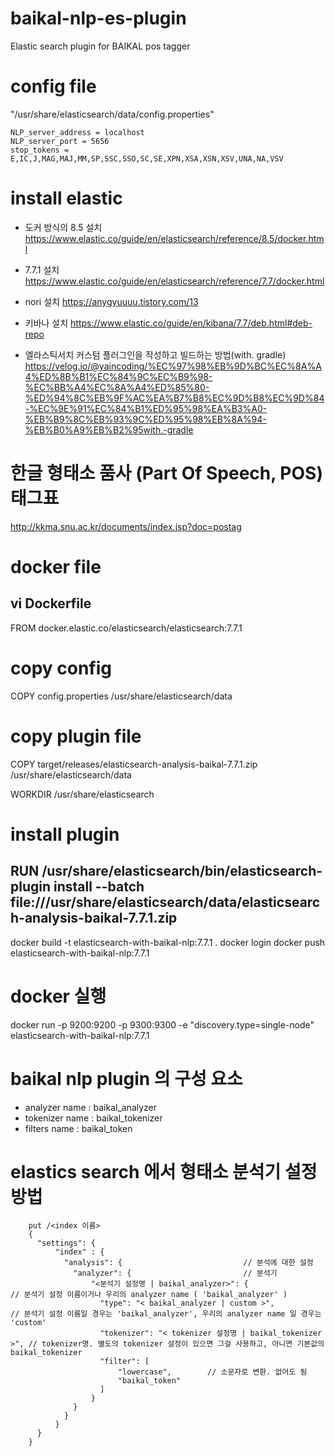 # baikal-nlp-es-plugin
Elastic search plugin for BAIKAL pos tagger



# config file
"/usr/share/elasticsearch/data/config.properties"
```
NLP_server_address = localhost
NLP_server_port = 5656
stop_tokens = E,IC,J,MAG,MAJ,MM,SP,SSC,SSO,SC,SE,XPN,XSA,XSN,XSV,UNA,NA,VSV
```



# install elastic
- 도커 방식의 8.5 설치 https://www.elastic.co/guide/en/elasticsearch/reference/8.5/docker.html
- 7.7.1 설치 https://www.elastic.co/guide/en/elasticsearch/reference/7.7/docker.html
- nori 설치 https://anygyuuuu.tistory.com/13
- 키바나 설치 https://www.elastic.co/guide/en/kibana/7.7/deb.html#deb-repo


- 엘라스틱서치 커스텀 플러그인을 작성하고 빌드하는 방법(with. gradle) https://velog.io/@yaincoding/%EC%97%98%EB%9D%BC%EC%8A%A4%ED%8B%B1%EC%84%9C%EC%B9%98-%EC%BB%A4%EC%8A%A4%ED%85%80-%ED%94%8C%EB%9F%AC%EA%B7%B8%EC%9D%B8%EC%9D%84-%EC%9E%91%EC%84%B1%ED%95%98%EA%B3%A0-%EB%B9%8C%EB%93%9C%ED%95%98%EB%8A%94-%EB%B0%A9%EB%B2%95with.-gradle


# 한글 형태소 품사 (Part Of Speech, POS) 태그표
http://kkma.snu.ac.kr/documents/index.jsp?doc=postag



# docker file

vi Dockerfile
----------------------------
FROM docker.elastic.co/elasticsearch/elasticsearch:7.7.1

# copy config 
COPY config.properties /usr/share/elasticsearch/data

# copy plugin file
COPY target/releases/elasticsearch-analysis-baikal-7.7.1.zip /usr/share/elasticsearch/data

WORKDIR /usr/share/elasticsearch
# install plugin
RUN /usr/share/elasticsearch/bin/elasticsearch-plugin install --batch file:///usr/share/elasticsearch/data/elasticsearch-analysis-baikal-7.7.1.zip
----------------------------

docker build -t elasticsearch-with-baikal-nlp:7.7.1 .
docker login
docker push elasticsearch-with-baikal-nlp:7.7.1


# docker 실행

docker run -p 9200:9200 -p 9300:9300 -e "discovery.type=single-node" elasticsearch-with-baikal-nlp:7.7.1


# baikal nlp plugin 의 구성 요소 
- analyzer name : baikal_analyzer
- tokenizer name : baikal_tokenizer
- filters name : baikal_token

# elastics search 에서 형태소 분석기 설정 방법
```
    put /<index 이름>
    {
      "settings": {
          "index" : {
            "analysis": {                           // 분석에 대한 설정
              "analyzer": {                         // 분석기
                  "<분석기 설정명 | baikal_analyzer>": {                     // 분석기 설정 이름이거나 우리의 analyzer name ( 'baikal_analyzer' )
                    "type": "< baikal_analyzer | custom >",                 // 분석기 설정 이름일 경우는 'baikal_analyzer', 우리의 analyzer name 일 경우는 'custom'
                    "tokenizer": "< tokenizer 설정명 | baikal_tokenizer >", // tokenizer명. 별도의 tokenizer 설정이 있으면 그걸 사용하고, 아니면 기본값의 baikal_tokenizer
                    "filter": [
                        "lowercase",        // 소문자로 변환. 없어도 됨
                        "baikal_token"
                    ]
                  }
              }
            }
          }
      } 
    }
```